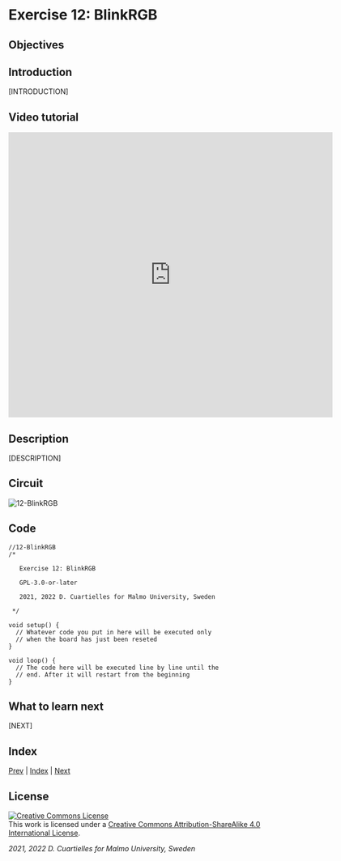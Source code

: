 # Exercise 12: BlinkRGB

## Objectives



## Introduction

[INTRODUCTION]





## Video tutorial

<iframe src="https://player.vimeo.com/video/526681657?h=2012290d9f" width="640" height="564" frameborder="0" allow="autoplay; fullscreen" allowfullscreen></iframe>

## Description

[DESCRIPTION]

## Circuit

![12-BlinkRGB]()

## Code

```c_cpp
//12-BlinkRGB
/*

   Exercise 12: BlinkRGB

   GPL-3.0-or-later

   2021, 2022 D. Cuartielles for Malmo University, Sweden

 */

void setup() {
  // Whatever code you put in here will be executed only 
  // when the board has just been reseted
}

void loop() {
  // The code here will be executed line by line until the 
  // end. After it will restart from the beginning
}
```

## What to learn next

[NEXT]

## Index

[Prev](../11-Multicolored_LEDs/11-Multicolored_LEDs.md) |  [Index](../course_index.md) |  [Next](../13-Explore_sensors_intuitively/13-Explore_sensors_intuitively.md)

## License

<a rel="license" href="http://creativecommons.org/licenses/by-sa/4.0/"><img alt="Creative Commons License" style="border-width:0" src="https://i.creativecommons.org/l/by-sa/4.0/80x15.png" /></a><br />This work is licensed under a <a rel="license" href="http://creativecommons.org/licenses/by-sa/4.0/">Creative Commons Attribution-ShareAlike 4.0 International License</a>.

*2021, 2022 D. Cuartielles for Malmo University, Sweden*
